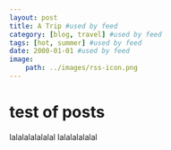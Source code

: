 ```yaml
---
layout: post
title: A Trip #used by feed
category: [blog, travel] #used by feed
tags: [hot, summer] #used by feed
date: 2000-01-01 #used by feed
image:
    path: ../images/rss-icon.png
---
```


# test of posts


lalalalalalalal
lalalalalalal
